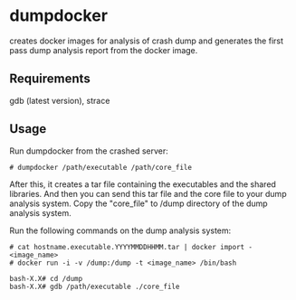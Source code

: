 # dumpdocker

creates docker images for analysis of crash dump and generates the first pass dump analysis report from the docker image.

## Requirements
gdb (latest version), strace

## Usage

Run dumpdocker from the crashed server:

```
# dumpdocker /path/executable /path/core_file
```

After this, it creates a tar file containing the executables and the shared libraries. And then you can send this tar file and the core file to your dump analysis system. Copy the "core_file" to /dump directory of the dump analysis system.

Run the following commands on the dump analysis system:

```
# cat hostname.executable.YYYYMMDDHHMM.tar | docker import - <image_name>
# docker run -i -v /dump:/dump -t <image_name> /bin/bash

bash-X.X# cd /dump
bash-X.X# gdb /path/executable ./core_file
```
